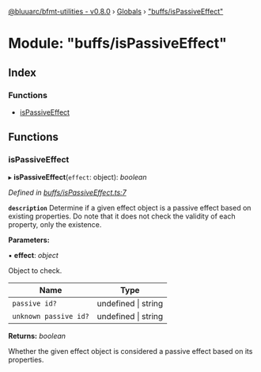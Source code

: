 [@bluuarc/bfmt-utilities - v0.8.0](../README.md) › [Globals](../globals.md) › ["buffs/isPassiveEffect"](_buffs_ispassiveeffect_.md)

# Module: "buffs/isPassiveEffect"

## Index

### Functions

* [isPassiveEffect](_buffs_ispassiveeffect_.md#ispassiveeffect)

## Functions

###  isPassiveEffect

▸ **isPassiveEffect**(`effect`: object): *boolean*

*Defined in [buffs/isPassiveEffect.ts:7](https://github.com/BluuArc/bfmt-utilities/blob/master/src/buffs/isPassiveEffect.ts#L7)*

**`description`** Determine if a given effect object is a passive effect based on existing properties.
Do note that it does not check the validity of each property, only the existence.

**Parameters:**

▪ **effect**: *object*

Object to check.

Name | Type |
------ | ------ |
`passive id?` | undefined &#124; string |
`unknown passive id?` | undefined &#124; string |

**Returns:** *boolean*

Whether the given effect object is considered a passive effect based on its properties.
